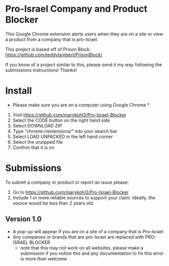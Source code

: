 # Pro-Israel Company and Product Blocker
This Google Chrome extension alerts users when they are on a site or view a product
from a company that is pro-Israel.

This project is based off of Prison Block: https://github.com/teddylambert/PrisonBlock/

If you know of a project similar to this, please send it my way following
the submissions instructions! Thanks!

# Install
* Please make sure you are on a computer using Google Chrome *
1) Visit https://github.com/marykohl3/Pro-Israel-Blocker
2) Select the CODE button on the right hand side
3) Select DOWNLOAD ZIP
4) Type "chrome://extensions/" into your search bar
5) Select LOAD UNPACKED in the left hand corner
6) Select the unzipped file
7) Confirm that it is on

# Submissions
To submit a company or product or report an issue please:
1) Go to https://github.com/marykohl3/Pro-Israel-Blocker
2) Include 1 or more reliable sources to support your claim. Ideally, the source
would be less than 2 years old.

## Version 1.0
- A pop-up will appear if you are on a site of a company that is Pro-Israel
- Any companies or brands that are pro-Israel are replaced with PRO-ISRAEL BLOCKER  
  * note that this may not work on all websites, please make a submission if you
    notice this and any documentation to fix this error is more than welcome

